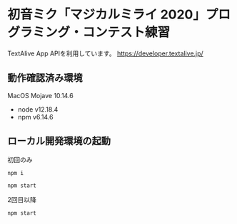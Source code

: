 # 初音ミク「マジカルミライ 2020」プログラミング・コンテスト練習

TextAlive App APIを利用しています。
https://developer.textalive.jp/


## 動作確認済み環境
MacOS Mojave 10.14.6

* node v12.18.4
* npm v6.14.6

## ローカル開発環境の起動

初回のみ
```
npm i
```

```
npm start
```

2回目以降

```
npm start
```

